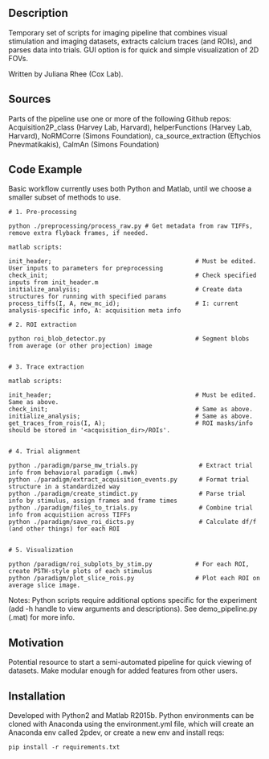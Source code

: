 ## Description

Temporary set of scripts for imaging pipeline that combines visual stimulation and imaging datasets, extracts calcium traces (and ROIs), and parses data into trials. GUI option is for quick and simple visualization of 2D FOVs. 

Written by Juliana Rhee (Cox Lab).

## Sources

Parts of the pipeline use one or more of the following Github repos: 
Acquisition2P_class (Harvey Lab, Harvard), helperFunctions (Harvey Lab, Harvard), NoRMCorre (Simons Foundation), ca_source_extraction (Eftychios Pnevmatikakis), CaImAn (Simons Foundation) 

## Code Example

Basic workflow currently uses both Python and Matlab, until we choose a smaller subset of methods to use.
```
# 1. Pre-processing

python ./preprocessing/process_raw.py # Get metadata from raw TIFFs, remove extra flyback frames, if needed. 

matlab scripts:

init_header;                                        # Must be edited. User inputs to parameters for preprocessing
check_init;                                         # Check specified inputs from init_header.m 
initialize_analysis;                                # Create data structures for running with specified params 
process_tiffs(I, A, new_mc_id);                     # I: current analysis-specific info, A: acquisition meta info

# 2. ROI extraction

python roi_blob_detector.py                         # Segment blobs from average (or other projection) image


# 3. Trace extraction

matlab scripts:

init_header;                                        # Must be edited. Same as above.
check_init;                                         # Same as above. 
initialize_analysis;                                # Same as above.
get_traces_from_rois(I, A);                         # ROI masks/info should be stored in '<acquisition_dir>/ROIs'. 


# 4. Trial alignment

python ./paradigm/parse_mw_trials.py                 # Extract trial info from behavioral paradigm (.mwk)
python ./paradigm/extract_acquisition_events.py      # Format trial structure in a standardized way
python ./paradigm/create_stimdict.py                 # Parse trial info by stimulus, assign frames and frame times
python ./paradigm/files_to_trials.py                 # Combine trial info from acquistiion across TIFFs
python ./paradigm/save_roi_dicts.py                  # Calculate df/f (and other things) for each ROI


# 5. Visualization

python /paradigm/roi_subplots_by_stim.py            # For each ROI, create PSTH-style plots of each stimulus 
python /paradigm/plot_slice_rois.py                 # Plot each ROI on average slice image.

```
Notes: Python scripts require additional options specific for the experiment (add -h handle to view arguments and descriptions). See demo_pipeline.py (.mat) for more info. 

## Motivation

Potential resource to start a semi-automated pipeline for quick viewing of datasets. Make modular enough for added features from other users.

## Installation

Developed with Python2 and Matlab R2015b. Python environments can be cloned with Anaconda using the environment.yml file, which will create an Anaconda env called 2pdev, or create a new env and install reqs:
```
pip install -r requirements.txt
```


